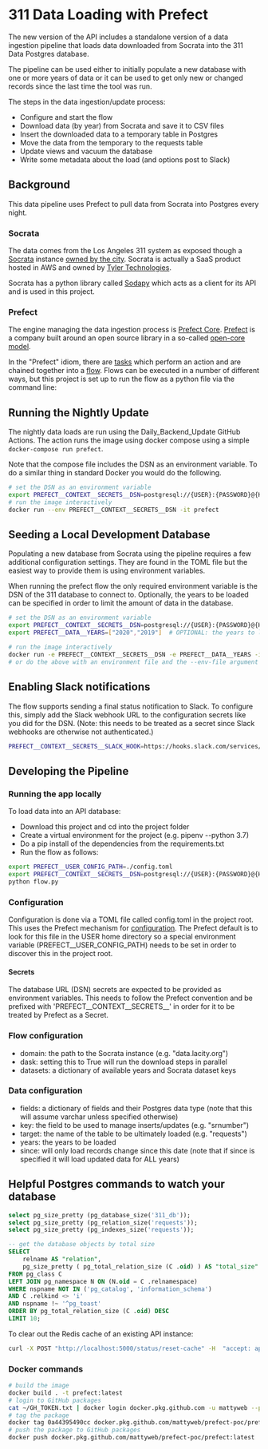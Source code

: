 # 311 Data Loading with Prefect

The new version of the API includes a standalone version of a data ingestion pipeline that loads data downloaded from Socrata into the 311 Data Postgres database.

The pipeline can be used either to initially populate a new database with one or more years of data or it can be used to get only new or changed records since the last time the tool was run.

The steps in the data ingestion/update process:

* Configure and start the flow
* Download data (by year) from Socrata and save it to CSV files
* Insert the downloaded data to a temporary table in Postgres
* Move the data from the temporary to the requests table
* Update views and vacuum the database
* Write some metadata about the load (and options post to Slack)

## Background

This data pipeline uses Prefect to pull data from Socrata into Postgres every night.

### Socrata

The data comes from the Los Angeles 311 system as exposed though a [Socrata](https://dev.socrata.com/) instance [owned by the city](https://data.lacity.com). Socrata is actually a SaaS product hosted in AWS and owned by [Tyler Technologies](https://www.tylertech.com/).

Socrata has a python library called [Sodapy](https://github.com/xmunoz/sodapy) which acts as a client for its API and is used in this project.

### Prefect

The engine managing the data ingestion process is [Prefect Core](https://www.prefect.io/core). [Prefect](https://www.prefect.io/) is a company built around an open source library in a so-called [open-core model](https://en.wikipedia.org/wiki/Open-core_model).

In the "Prefect" idiom, there are [tasks](https://docs.prefect.io/core/concepts/tasks.html) which perform an action and are chained together into a [flow](https://docs.prefect.io/core/concepts/flows.html). Flows can be executed in a number of different ways, but this project is set up to run the flow as a python file via the command line:

## Running the Nightly Update

The nightly data loads are run using the Daily_Backend_Update GitHub Actions. The action runs the image using docker compose using a simple ```docker-compose run prefect```.

Note that the compose file includes the DSN as an environment variable. To do a similar thing in standard Docker you would do the following.

```bash
# set the DSN as an environment variable
export PREFECT__CONTEXT__SECRETS__DSN=postgresql://{USER}:{PASSWORD}@{HOST}:{PORT}/{DB_NAME}
# run the image interactively
docker run --env PREFECT__CONTEXT__SECRETS__DSN -it prefect
```

## Seeding a Local Development Database

Populating a new database from Socrata using the pipeline requires a few additional configuration settings. They are found in the TOML file but the easiest way to provide them is using environment variables.

When running the prefect flow the only required environment variable is the DSN of the 311 database to connect to. Optionally, the years to be loaded can be specified in order to limit the amount of data in the database.

```bash
# set the DSN as an environment variable
export PREFECT__CONTEXT__SECRETS__DSN=postgresql://{USER}:{PASSWORD}@{HOST}:{PORT}/{DB_NAME}
export PREFECT__DATA__YEARS=["2020","2019"]  # OPTIONAL: the years to load as a string list

# run the image interactively
docker run -e PREFECT__CONTEXT__SECRETS__DSN -e PREFECT__DATA__YEARS -it prefect
# or do the above with an environment file and the --env-file argument
```

## Enabling Slack notifications

The flow supports sending a final status notification to Slack. To configure this, simply add the Slack webhook URL to the configuration secrets like you did for the DSN. (Note: this needs to be treated as a secret since Slack webhooks are otherwise not authenticated.)

```bash
PREFECT__CONTEXT__SECRETS__SLACK_HOOK=https://hooks.slack.com/services/T00000000/B00000000/XXXXXXXXXXXXXXXXXXXXXXXX
```

## Developing the Pipeline 

### Running the app locally

To load data into an API database:

* Download this project and cd into the project folder
* Create a virtual environment for the project (e.g. pipenv --python 3.7)
* Do a pip install of the dependencies from the requirements.txt
* Run the flow as follows:

```bash
export PREFECT__USER_CONFIG_PATH=./config.toml
export PREFECT__CONTEXT__SECRETS__DSN=postgresql://{USER}:{PASSWORD}@{HOST}:{PORT}/{DB_NAME}
python flow.py
```

### Configuration

Configuration is done via a TOML file called config.toml in the project root. This uses the Prefect mechanism for [configuration](https://docs.prefect.io/core/concepts/configuration.html#toml). The Prefect default is to look for this file in the USER home directory so a special environment variable (PREFECT__USER_CONFIG_PATH) needs to be set in order to discover this in the project root.

#### Secrets

The database URL (DSN) secrets are expected to be provided as environment variables. This needs to follow the Prefect convention and be prefixed with 'PREFECT__CONTEXT__SECRETS__' in order for it to be treated by Prefect as a Secret.

### Flow configuration

* domain: the path to the Socrata instance (e.g. "data.lacity.org")
* dask: setting this to True will run the download steps in parallel
* datasets: a dictionary of available years and Socrata dataset keys

### Data configuration

* fields: a dictionary of fields and their Postgres data type (note that this will assume varchar unless specified otherwise)
* key: the field to be used to manage inserts/updates (e.g. "srnumber")
* target: the name of the table to be ultimately loaded (e.g. "requests")
* years: the years to be loaded
* since: will only load records change since this date (note that if since is specified it will load updated data for ALL years)

## Helpful Postgres commands to watch your database

```sql
select pg_size_pretty (pg_database_size('311_db'));
select pg_size_pretty (pg_relation_size('requests'));
select pg_size_pretty (pg_indexes_size('requests'));

-- get the database objects by total size
SELECT
    relname AS "relation",
    pg_size_pretty ( pg_total_relation_size (C .oid) ) AS "total_size"
FROM pg_class C
LEFT JOIN pg_namespace N ON (N.oid = C .relnamespace)
WHERE nspname NOT IN ('pg_catalog', 'information_schema')
AND C .relkind <> 'i'
AND nspname !~ '^pg_toast'
ORDER BY pg_total_relation_size (C .oid) DESC
LIMIT 10;
```

To clear out the Redis cache of an existing API instance:

```bash
curl -X POST "http://localhost:5000/status/reset-cache" -H  "accept: application/json" -d ""
```

### Docker commands

```bash
# build the image
docker build . -t prefect:latest
# login to GitHub packages
cat ~/GH_TOKEN.txt | docker login docker.pkg.github.com -u mattyweb --password-stdin
# tag the package
docker tag 0a44395490cc docker.pkg.github.com/mattyweb/prefect-poc/prefect:latest
# push the package to GitHub packages
docker push docker.pkg.github.com/mattyweb/prefect-poc/prefect:latest
```
